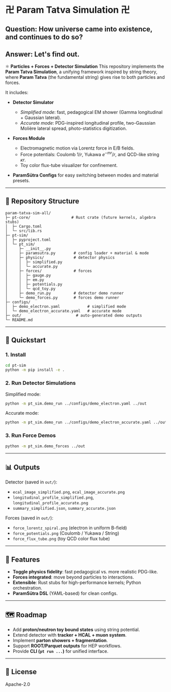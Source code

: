 # 卍 Param Tatva Simulation 卍
## Question: How universe came into existence, and continues to do so? 
## Answer: Let's find out. 

⚛️ **Particles + Forces + Detector Simulation**
This repository implements the **Param Tatva Simulation**, a unifying framework inspired by string theory, where **Param Tatva** (the fundamental string) gives rise to both particles and forces.

It includes:

* **Detector Simulator**

  * *Simplified mode*: fast, pedagogical EM shower (Gamma longitudinal + Gaussian lateral).
  * *Accurate mode*: PDG-inspired longitudinal profile, two-Gaussian Molière lateral spread, photo-statistics digitization.

* **Forces Module**

  * Electromagnetic motion via Lorentz force in E/B fields.
  * Force potentials: Coulomb $1/r$, Yukawa $e^{-mr}/r$, and QCD-like string $κr$.
  * Toy color flux-tube visualizer for confinement.

* **ParamSūtra Configs** for easy switching between modes and material presets.

---

## 📂 Repository Structure

```
param-tatva-sim-all/
├─ pt-core/                  # Rust crate (future kernels, algebra stubs)
│  ├─ Cargo.toml
│  └─ src/lib.rs
├─ pt-sim/
│  ├─ pyproject.toml
│  └─ pt_sim/
│     ├─ __init__.py
│     ├─ paramsutra.py        # config loader + material & mode
│     ├─ physics/             # detector physics
│     │  ├─ simplified.py
│     │  └─ accurate.py
│     ├─ forces/              # forces
│     │  ├─ gauge.py
│     │  ├─ em.py
│     │  ├─ potentials.py
│     │  └─ qcd_toy.py
│     ├─ demo_run.py          # detector demo runner
│     └─ demo_forces.py       # forces demo runner
├─ configs/
│  ├─ demo_electron.yaml            # simplified mode
│  └─ demo_electron_accurate.yaml   # accurate mode
├─ out/                        # auto-generated demo outputs
└─ README.md
```

---

## 🚀 Quickstart

### 1. Install

```bash
cd pt-sim
python -m pip install -e .
```

### 2. Run Detector Simulations

Simplified mode:

```bash
python -m pt_sim.demo_run ../configs/demo_electron.yaml ../out
```

Accurate mode:

```bash
python -m pt_sim.demo_run ../configs/demo_electron_accurate.yaml ../out
```

### 3. Run Force Demos

```bash
python -m pt_sim.demo_forces ../out
```

---

## 📊 Outputs

Detector (saved in `out/`):

* `ecal_image_simplified.png`, `ecal_image_accurate.png`
* `longitudinal_profile_simplified.png`, `longitudinal_profile_accurate.png`
* `summary_simplified.json`, `summary_accurate.json`

Forces (saved in `out/`):

* `force_lorentz_spiral.png` (electron in uniform B-field)
* `force_potentials.png` (Coulomb / Yukawa / String)
* `force_flux_tube.png` (toy QCD color flux tube)

---

## 🧩 Features

* **Toggle physics fidelity**: fast pedagogical vs. more realistic PDG-like.
* **Forces integrated**: move beyond particles to interactions.
* **Extensible**: Rust stubs for high-performance kernels; Python orchestration.
* **ParamSūtra DSL** (YAML-based) for clean configs.

---

## 🗺 Roadmap

* Add **proton/neutron toy bound states** using string potential.
* Extend detector with **tracker + HCAL + muon system**.
* Implement **parton showers + fragmentation**.
* Support **ROOT/Parquet outputs** for HEP workflows.
* Provide **CLI (`pt run ...`)** for unified interface.

---

## 📜 License

Apache-2.0

